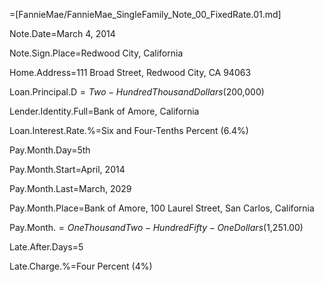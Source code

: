=[FannieMae/FannieMae_SingleFamily_Note_00_FixedRate.01.md]

Note.Date=March 4, 2014

Note.Sign.Place=Redwood City, California

Home.Address=111 Broad Street, Redwood City, CA  94063

Loan.Principal.D$=Two-Hundred Thousand Dollars ($200,000)

Lender.Identity.Full=Bank of Amore, California

Loan.Interest.Rate.%=Six and Four-Tenths Percent (6.4%)

Pay.Month.Day=5th

Pay.Month.Start=April, 2014

Pay.Month.Last=March, 2029

Pay.Month.Place=Bank of Amore, 100 Laurel Street, San Carlos, California

Pay.Month.$=One Thousand Two-Hundred Fifty-One Dollars ($1,251.00)

Late.After.Days=5

Late.Charge.%=Four Percent (4%)